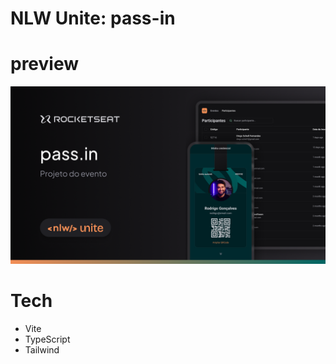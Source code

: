 # NLW Unite: pass-in 

# preview

![preview.png](https://github.com/vivianemartini/nlw-unite/blob/main/src/assets/preview.png)

# Tech

- Vite
- TypeScript
- Tailwind